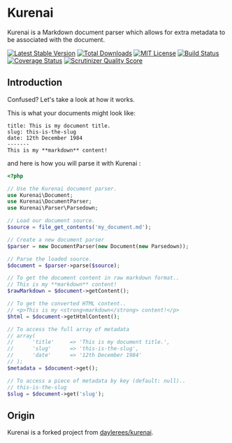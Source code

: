 Kurenai
==============

Kurenai is a Markdown document parser which allows for extra metadata to be associated with the document.

[![Latest Stable Version](https://img.shields.io/github/release/orchestral/kurenai.svg?style=flat-square)](https://packagist.org/packages/orchestra/kurenai)
[![Total Downloads](https://img.shields.io/packagist/dt/orchestra/kurenai.svg?style=flat-square)](https://packagist.org/packages/orchestra/kurenai)
[![MIT License](https://img.shields.io/packagist/l/orchestra/kurenai.svg?style=flat-square)](https://packagist.org/packages/orchestra/kurenai)
[![Build Status](https://img.shields.io/travis/orchestral/kurenai/master.svg?style=flat-square)](https://travis-ci.org/orchestral/kurenai)
[![Coverage Status](https://img.shields.io/coveralls/orchestral/kurenai/master.svg?style=flat-square)](https://coveralls.io/r/orchestral/kurenai?branch=master)
[![Scrutinizer Quality Score](https://img.shields.io/scrutinizer/g/orchestral/kurenai/master.svg?style=flat-square)](https://scrutinizer-ci.com/g/orchestral/kurenai/)

## Introduction

Confused? Let's take a look at how it works.

This is what your documents might look like:

    title: This is my document title.
    slug: this-is-the-slug
    date: 12th December 1984
    -------
    This is my **markdown** content!

and here is how you will parse it with Kurenai :

```php
<?php

// Use the Kurenai document parser.
use Kurenai\Document;
use Kurenai\DocumentParser;
use Kurenai\Parser\Parsedown;

// Load our document source.
$source = file_get_contents('my_document.md');

// Create a new document parser
$parser = new DocumentParser(new Document(new Parsedown));

// Parse the loaded source.
$document = $parser->parse($source);

// To get the document content in raw markdown format..
// This is my **markdown** content!
$rawMarkdown = $document->getContent();

// To get the converted HTML content..
// <p>This is my <strong>markdown</strong> content!</p>
$html = $document->getHtmlContent();

// To access the full array of metadata
// array(
//      'title'     => 'This is my document title.',
//      'slug'      => 'this-is-the-slug',
//      'date'      => '12th December 1984'
// );
$metadata = $document->get();

// To access a piece of metadata by key (default: null)..
// this-is-the-slug
$slug = $document->get('slug');
```

## Origin

Kurenai is a forked project from [daylerees/kurenai](https://github.com/daylerees/kurenai).
